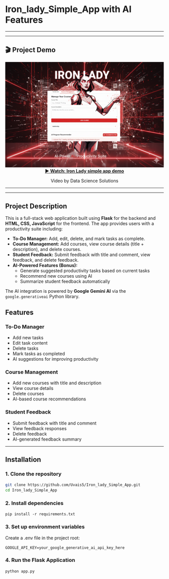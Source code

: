 # Iron_lady_Simple_App with AI Features
---
---

## 🎬 Project Demo

<div align="center">
  <a href="https://youtu.be/PSHRHqCNWRQ" target="_blank">
    <img src="thumbnail.png" alt="Watch Flexible Emotion Detector Demo" width="640">
  </a>
  <br>
  <strong><a href="https://youtu.be/PSHRHqCNWRQ" target="_blank">▶️ Watch: Iron Lady simple app demo </a></strong>
  <p>Video by Data Science Solutions</p>
</div>

---
---

## Project Description
This is a full-stack web application built using **Flask** for the backend and **HTML, CSS, JavaScript** for the frontend. The app provides users with a productivity suite including:

- **To-Do Manager:** Add, edit, delete, and mark tasks as complete.  
- **Course Management:** Add courses, view course details (title + description), and delete courses.  
- **Student Feedback:** Submit feedback with title and comment, view feedback, and delete feedback.  
- **AI-Powered Features (Bonus):**  
  - Generate suggested productivity tasks based on current tasks  
  - Recommend new courses using AI  
  - Summarize student feedback automatically  

The AI integration is powered by **Google Gemini AI** via the `google.generativeai` Python library.


## Features

### To-Do Manager
- Add new tasks
- Edit task content
- Delete tasks
- Mark tasks as completed
- AI suggestions for improving productivity

### Course Management
- Add new courses with title and description
- View course details
- Delete courses
- AI-based course recommendations

### Student Feedback
- Submit feedback with title and comment
- View feedback responses
- Delete feedback
- AI-generated feedback summary

---

## Installation

### 1. Clone the repository

```bash
git clone https://github.com/Uvais5/Iron_lady_Simple_App.git
cd Iron_lady_Simple_App
```
### 2. Install dependencies
```
pip install -r requirements.txt
```
### 3. Set up environment variables

Create a .env file in the project root:
```
GOOGLE_API_KEY=your_google_generative_ai_api_key_here
```
### 4. Run the Flask Application
```
python app.py
```
